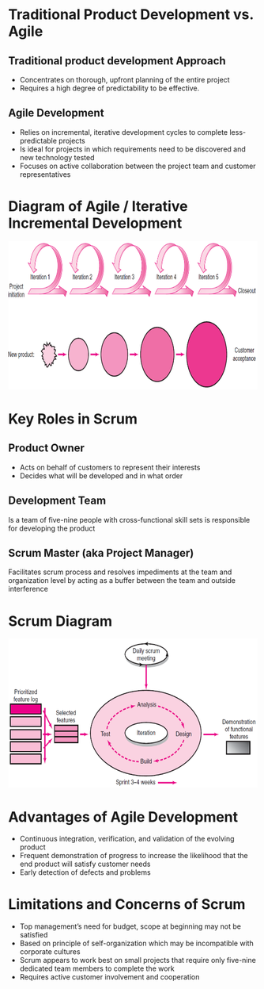 # Traditional Product Development vs. Agile
## Traditional product development Approach
- Concentrates on thorough, upfront planning of the entire project
- Requires a high degree of predictability to be effective.

## Agile Development
- Relies on incremental, iterative development cycles to complete less-predictable projects
- Is ideal for projects in which requirements need to be discovered and new technology tested
- Focuses on active collaboration between the project team and customer representatives

# Diagram of Agile / Iterative Incremental Development
<img src="img/agile_1.png" width="800px" height="300px"/>

# Key Roles in Scrum
## Product Owner
- Acts on behalf of customers to represent their interests
- Decides what will be developed and in what order

## Development Team
Is a team of five-nine people with cross-functional skill sets is responsible for developing the product

## Scrum Master (aka Project Manager)
Facilitates scrum process and resolves impediments at the team and organization level by acting as a buffer between the team and outside interference

# Scrum Diagram
<img src="img/agile_2.png" width="800px" height="300px">

# Advantages of Agile Development
- Continuous integration, verification, and validation of the evolving product
- Frequent demonstration of progress to increase the likelihood that the end product will satisfy customer needs
- Early detection of defects and problems

# Limitations and Concerns of Scrum
- Top management’s need for budget, scope at beginning may not be satisfied
- Based on principle of self-organization which may be incompatible with corporate cultures
- Scrum appears to work best on small projects that require only five-nine dedicated team members to complete the work
- Requires active customer involvement and cooperation
